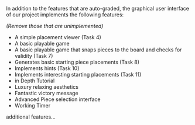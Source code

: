 In addition to the features that are auto-graded, the graphical user interface
of our project implements the following features:

*(Remove those that are unimplemented)*

 - A simple placement viewer (Task 4)
 - A basic playable game
 - A basic playable game that snaps pieces to the board and checks for validity (Task 7)
 - Generates basic starting piece placements (Task 8)
 - Implements hints (Task 10)
 - Implements interesting starting placements (Task 11)
 - in Depth Tutorial
 - Luxury relaxing aesthetics
 - Fantastic victory message
 - Advanced Piece selection interface
 - Working Timer

additional features...
